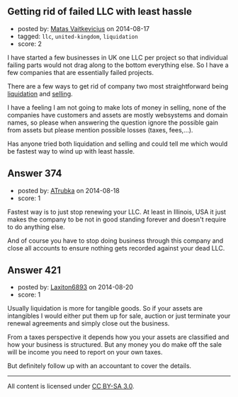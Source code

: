 ## Getting rid of failed LLC with least hassle

- posted by: [Matas Vaitkevicius](https://stackexchange.com/users/1636408/matas-vaitkevicius) on 2014-08-17
- tagged: `llc`, `united-kingdom`, `liquidation`
- score: 2

I have started a few businesses in UK one LLC per project so that individual failing parts would not drag along to the bottom everything else. So I have a few companies that are essentially failed projects. 

There are a few ways to get rid of company two most straightforward being [liquidation][1] and [selling][2]. 

I have a feeling I am not going to make lots of money in selling, none of the companies have customers and assets are mostly websystems and domain names, so please when answering the question ignore the possible gain from assets but please mention possible losses (taxes, fees,...).

Has anyone tried both liquidation and selling and could tell me which would be fastest way to wind up with least hassle.


  [1]: https://www.gov.uk/government/publications/members-voluntary-winding-up-declaration-of-solvency-form-470
  [2]: http://www.businessesforsale.com/


## Answer 374

- posted by: [ATrubka](https://stackexchange.com/users/1052629/atrubka) on 2014-08-18
- score: 1

Fastest way is to just stop renewing your LLC. At least in Illinois, USA it just makes the company to be not in good standing forever and doesn't require to do anything else.

And of course you have to stop doing business through this company and close all accounts to ensure nothing gets recorded against your dead LLC.


## Answer 421

- posted by: [Laxiton6893](https://stackexchange.com/users/2181902/laxiton6893) on 2014-08-20
- score: 1

Usually liquidation is more for tangible goods. So if your assets are intangibles I would either put them up for sale, auction or just terminate your renewal agreements and simply close out the business.

From a taxes perspective it depends how you your assets are classified and how your business is structured. But any money you do make off the sale will be income you need to report on your own taxes. 

But definitely follow up with an accountant to cover the details. 



---

All content is licensed under [CC BY-SA 3.0](https://creativecommons.org/licenses/by-sa/3.0/).
